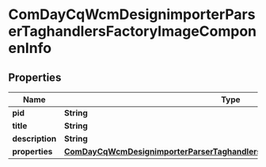 
# ComDayCqWcmDesignimporterParserTaghandlersFactoryImageComponenInfo

## Properties
Name | Type | Description | Notes
------------ | ------------- | ------------- | -------------
**pid** | **String** |  |  [optional]
**title** | **String** |  |  [optional]
**description** | **String** |  |  [optional]
**properties** | [**ComDayCqWcmDesignimporterParserTaghandlersFactoryImageComponenProperties**](ComDayCqWcmDesignimporterParserTaghandlersFactoryImageComponenProperties.md) |  |  [optional]



